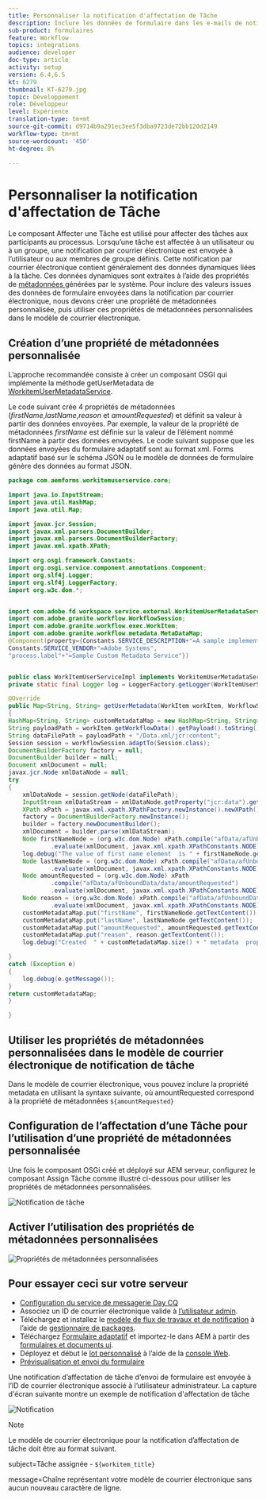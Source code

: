 ```yaml
---
title: Personnaliser la notification d'affectation de Tâche
description: Inclure les données de formulaire dans les e-mails de notification d'affectation de tâche
sub-product: formulaires
feature: Workflow
topics: integrations
audience: developer
doc-type: article
activity: setup
version: 6.4,6.5
kt: 6279
thumbnail: KT-6279.jpg
topic: Développement
role: Développeur
level: Expérience
translation-type: tm+mt
source-git-commit: d9714b9a291ec3ee5f3dba9723de72bb120d2149
workflow-type: tm+mt
source-wordcount: '450'
ht-degree: 8%

---
```



# Personnaliser la notification d&#39;affectation de Tâche

Le composant Affecter une Tâche est utilisé pour affecter des tâches aux participants au processus. Lorsqu’une tâche est affectée à un utilisateur ou à un groupe, une notification par courrier électronique est envoyée à l’utilisateur ou aux membres de groupe définis.
Cette notification par courrier électronique contient généralement des données dynamiques liées à la tâche. Ces données dynamiques sont extraites à l’aide des propriétés de [métadonnées ](https://docs.adobe.com/content/help/en/experience-manager-65/forms/publish-process-aem-forms/use-metadata-in-email-notifications.html#using-system-generated-metadata-in-an-email-notification) générées par le système.
Pour inclure des valeurs issues des données de formulaire envoyées dans la notification par courrier électronique, nous devons créer une propriété de métadonnées personnalisée, puis utiliser ces propriétés de métadonnées personnalisées dans le modèle de courrier électronique.



## Création d’une propriété de métadonnées personnalisée

L’approche recommandée consiste à créer un composant OSGI qui implémente la méthode getUserMetadata de [WorkitemUserMetadataService](https://helpx.adobe.com/experience-manager/6-5/forms/javadocs/com/adobe/fd/workspace/service/external/WorkitemUserMetadataService.html#getUserMetadataMap--).

Le code suivant crée 4 propriétés de métadonnées (_firstName_,_lastName_,_reason_ et _amountRequested_) et définit sa valeur à partir des données envoyées. Par exemple, la valeur de la propriété de métadonnées _firstName_ est définie sur la valeur de l’élément nommé firstName à partir des données envoyées. Le code suivant suppose que les données envoyées du formulaire adaptatif sont au format xml. Forms adaptatif basé sur le schéma JSON ou le modèle de données de formulaire génère des données au format JSON.


```java
package com.aemforms.workitemuserservice.core;

import java.io.InputStream;
import java.util.HashMap;
import java.util.Map;

import javax.jcr.Session;
import javax.xml.parsers.DocumentBuilder;
import javax.xml.parsers.DocumentBuilderFactory;
import javax.xml.xpath.XPath;

import org.osgi.framework.Constants;
import org.osgi.service.component.annotations.Component;
import org.slf4j.Logger;
import org.slf4j.LoggerFactory;
import org.w3c.dom.*;


import com.adobe.fd.workspace.service.external.WorkitemUserMetadataService;
import com.adobe.granite.workflow.WorkflowSession;
import com.adobe.granite.workflow.exec.WorkItem;
import com.adobe.granite.workflow.metadata.MetaDataMap;
@Component(property={Constants.SERVICE_DESCRIPTION+"=A sample implementation of a user metadata service.",
Constants.SERVICE_VENDOR+"=Adobe Systems",
"process.label"+"=Sample Custom Metadata Service"})


public class WorkItemUserServiceImpl implements WorkitemUserMetadataService {
private static final Logger log = LoggerFactory.getLogger(WorkItemUserServiceImpl.class);

@Override
public Map<String, String> getUserMetadata(WorkItem workItem, WorkflowSession workflowSession,MetaDataMap metadataMap)
{
HashMap<String, String> customMetadataMap = new HashMap<String, String>();
String payloadPath = workItem.getWorkflowData().getPayload().toString();
String dataFilePath = payloadPath + "/Data.xml/jcr:content";
Session session = workflowSession.adaptTo(Session.class);
DocumentBuilderFactory factory = null;
DocumentBuilder builder = null;
Document xmlDocument = null;
javax.jcr.Node xmlDataNode = null;
try
{
    xmlDataNode = session.getNode(dataFilePath);
    InputStream xmlDataStream = xmlDataNode.getProperty("jcr:data").getBinary().getStream();
    XPath xPath = javax.xml.xpath.XPathFactory.newInstance().newXPath();
    factory = DocumentBuilderFactory.newInstance();
    builder = factory.newDocumentBuilder();
    xmlDocument = builder.parse(xmlDataStream);
    Node firstNameNode = (org.w3c.dom.Node) xPath.compile("afData/afUnboundData/data/firstName")
            .evaluate(xmlDocument, javax.xml.xpath.XPathConstants.NODE);
    log.debug("The value of first name element  is " + firstNameNode.getTextContent());
    Node lastNameNode = (org.w3c.dom.Node) xPath.compile("afData/afUnboundData/data/lastName")
            .evaluate(xmlDocument, javax.xml.xpath.XPathConstants.NODE);
    Node amountRequested = (org.w3c.dom.Node) xPath
            .compile("afData/afUnboundData/data/amountRequested")
            .evaluate(xmlDocument, javax.xml.xpath.XPathConstants.NODE);
    Node reason = (org.w3c.dom.Node) xPath.compile("afData/afUnboundData/data/reason")
            .evaluate(xmlDocument, javax.xml.xpath.XPathConstants.NODE);
    customMetadataMap.put("firstName", firstNameNode.getTextContent());
    customMetadataMap.put("lastName", lastNameNode.getTextContent());
    customMetadataMap.put("amountRequested", amountRequested.getTextContent());
    customMetadataMap.put("reason", reason.getTextContent());
    log.debug("Created  " + customMetadataMap.size() + " metadata  properties");

}
catch (Exception e)
{
    log.debug(e.getMessage());
}
return customMetadataMap;
}

}
```

## Utiliser les propriétés de métadonnées personnalisées dans le modèle de courrier électronique de notification de tâche

Dans le modèle de courrier électronique, vous pouvez inclure la propriété metadata en utilisant la syntaxe suivante, où amountRequested correspond à la propriété de métadonnées `${amountRequested}`

## Configuration de l’affectation d’une Tâche pour l’utilisation d’une propriété de métadonnées personnalisée

Une fois le composant OSGi créé et déployé sur AEM serveur, configurez le composant Assign Tâche comme illustré ci-dessous pour utiliser les propriétés de métadonnées personnalisées.


![Notification de tâche](assets/task-notification.PNG)

## Activer l’utilisation des propriétés de métadonnées personnalisées

![Propriétés de métadonnées personnalisées](assets/custom-meta-data-properties.PNG)

## Pour essayer ceci sur votre serveur

* [Configuration du service de messagerie Day CQ](https://docs.adobe.com/content/help/fr-FR/experience-manager-65/administering/operations/notification.html#configuring-the-mail-service)
* Associez un ID de courrier électronique valide à [l’utilisateur admin](http://localhost:4502/security/users.html).
* Téléchargez et installez le [modèle de flux de travaux et de notification](assets/workflow-and-task-notification-template.zip) à l’aide de [gestionnaire de packages](http://localhost:4502/crx/packmgr/index.jsp).
* Téléchargez [Formulaire adaptatif](assets/request-travel-authorization.zip) et importez-le dans AEM à partir des [formulaires et documents ui](http://localhost:4502/aem/forms.html/content/dam/formsanddocuments).
* Déployez et début le [lot personnalisé](assets/work-items-user-service-bundle.jar) à l’aide de la [console Web](http://localhost:4502/system/console/bundles).
* [Prévisualisation et envoi du formulaire](http://localhost:4502/content/dam/formsanddocuments/requestfortravelauhtorization/jcr:content?wcmmode=disabled)

Une notification d’affectation de tâche d’envoi de formulaire est envoyée à l’ID de courrier électronique associé à l’utilisateur administrateur. La capture d&#39;écran suivante montre un exemple de notification d&#39;affectation de tâche

![Notification](assets/task-nitification-email.png)

>[!NOTE]
>Le modèle de courrier électronique pour la notification d’affectation de tâche doit être au format suivant.
>
> subject=Tâche assignée - `${workitem_title}`
>
> message=Chaîne représentant votre modèle de courrier électronique sans aucun nouveau caractère de ligne.

